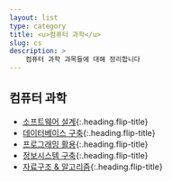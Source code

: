 ```yaml
---
layout: list
type: category
title: <u>컴퓨터 과학</u>
slug: cs
description: >
    컴퓨터 과학 과목들에 대해 정리합니다
---
```


## 컴퓨터 과학
* [소프트웨어 설계]{:.heading.flip-title}
* [데이터베이스 구축]{:.heading.flip-title}
* [프로그래밍 활용]{:.heading.flip-title}
* [정보시스템 구축]{:.heading.flip-title}
* [자료구조 & 알고리즘]{:.heading.flip-title}

[소프트웨어 설계]: /software-design/
[데이터베이스 구축]: /database-construct/
[프로그래밍 활용]: /leverage-programming/
[정보시스템 구축]: /information-system/
[자료구조 & 알고리즘]: /data-structure-algorithm/
